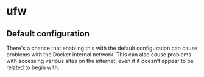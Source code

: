 # ufw

## Default configuration

There's a chance that enabling this with the default configuration can cause
problems with the Docker internal network. This can also cause problems with
accessing various sites on the internet, even if it doesn't appear to be
related to begin with.
